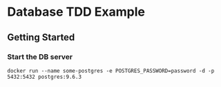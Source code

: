 # Database TDD Example


## Getting Started

### Start the DB server

`docker run --name some-postgres -e POSTGRES_PASSWORD=password -d -p 5432:5432 postgres:9.6.3`

